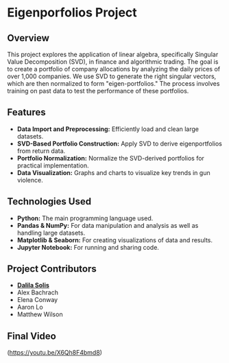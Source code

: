 # Eigenporfolios Project

## Overview
This project explores the application of linear algebra, specifically Singular Value Decomposition (SVD), in finance and algorithmic trading. The goal is to create a portfolio of company allocations by analyzing the daily prices of over 1,000 companies. We use SVD to generate the right singular vectors, which are then normalized to form "eigen-portfolios." The process involves training on past data to test the performance of these portfolios.

## Features
- **Data Import and Preprocessing:** Efficiently load and clean large datasets.
- **SVD-Based Portfolio Construction:** Apply SVD to derive eigenportfolios from return data.
- **Portfolio Normalization:** Normalize the SVD-derived portfolios for practical implementation.
- **Data Visualization:** Graphs and charts to visualize key trends in gun violence.

## Technologies Used
- **Python:** The main programming language used.
- **Pandas & NumPy:** For data manipulation and analysis as well as handling large datasets.
- **Matplotlib & Seaborn:** For creating visualizations of data and results.
- **Jupyter Notebook:** For running and sharing code.

## Project Contributors
- **[Dalila Solis](https://github.com/d1solis)** 
- Alex Bachrach
- Elena Conway
- Aaron Lo
- Matthew Wilson

## Final Video
(https://youtu.be/X6Qh8F4bmd8)
